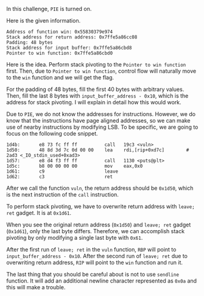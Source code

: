 In this challenge, `PIE` is turned on.

Here is the given information.

```
Address of function win: 0x55830379e974
Stack address for return address: 0x7ffe5a86cc08
Padding: 48 bytes
Stack address for input buffer: 0x7ffe5a86cbd8
Pointer to win function: 0x7ffe5a86cbd0
```

Here is the idea. Perform stack pivoting to the `Pointer to win function` first.
Then, due to `Pointer to win function`, control flow will naturally move to the `win` function and we will get the flag.

For the padding of 48 bytes, fill the first 40 bytes with arbitrary values.
Then, fill the last 8 bytes with `input_buffer_address - 0x10`, which is the address for stack pivoting.
I will explain in detail how this would work.

Due to `PIE`, we do not know the addresses for instructions.
However, we do know that the instructions have page aligned addresses, so we can make use of nearby instructions by modifying LSB.
To be specific, we are going to focus on the following code snippet.

```
1d4b:       e8 73 fc ff ff          call   19c3 <vuln>
1d50:       48 8d 3d 7c 0d 00 00    lea    rdi,[rip+0xd7c]        # 2ad3 <_IO_stdin_used+0xad3>
1d57:       e8 d4 f3 ff ff          call   1130 <puts@plt>
1d5c:       b8 00 00 00 00          mov    eax,0x0
1d61:       c9                      leave
1d62:       c3                      ret
```

After we call the function `vuln`, the return address should be `0x1d50`, which is the next instruction of the `call` instruction.

To perform stack pivoting, we have to overwrite return address with `leave; ret` gadget.
It is at `0x1d61`.

When you see the original return address (`0x1d50`) and `leave; ret` gadget (`0x1d61`), only the last byte differs.
Therefore, we can accomplish stack pivoting by only modifying a single last byte with `0x61`.

After the first run of `leave; ret` in the `vuln` function, `RBP` will point to `input_buffer_address - 0x10`.
After the second run of `leave; ret` due to overwriting return address, `RIP` will point to the `win` function and run it.

The last thing that you should be careful about is not to use `sendline` function.
It will add an additional newline character represented as `0x0a` and this will make a trouble.
